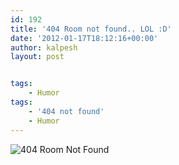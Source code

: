 ```yaml
---
id: 192
title: '404 Room not found.. LOL :D'
date: '2012-01-17T18:12:16+00:00'
author: kalpesh
layout: post


tags:
    - Humor
tags:
    - '404 not found'
    - Humor
---
```


![404 Room Not Found](http://weknowmemes.com/wp-content/uploads/2011/12/error-404-room-not-found1.jpg)